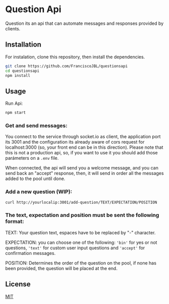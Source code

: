 # Question Api

Question its an api that can automate messages and responses provided by clients.

## Installation

For instalation, clone this repository, then install the dependencies.

```bash
git clone https://github.com/FranciscoJBL/questionsapi
cd questionsapi
npm install
```

## Usage

Run Api:

```bash
npm start
```

### Get and send messages:

You connect to the service through socket.io as client, the application port its 3001 and the configuration its already aware of cors request for localhost:3000 (so, your front end can be in this direction). Please note that this is not a production api, so, if you want to use it you should add those parámeters on a ```.env``` file.

When connected, the api will send you a welcome message, and you can send back an "accept" response, then, it will send in order all the messages added to the pool until done.

### Add a new question (WIP):

```bash
curl http://yourlocalip:3001/add-question/TEXT/EXPECTATION/POSITION
```

### The text, expectation and position must be sent the following format:

TEXT: Your question text, espaces have to be replaced by "-" character.

EXPECTATION: you can choose one of the following: ```'bin'``` for yes or not questions, ```'text'``` for custom user input questions and ```'accept'``` for confirmation messages.

POSITION: Determines the order of the question on the pool, if none has been provided, the question will be placed at the end.


## License
[MIT](https://choosealicense.com/licenses/mit/)